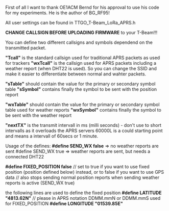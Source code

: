 First of all I want to thank OE1ACM Bernd for his approval to use his code for my experiments.
He is the author of BG_RF95!

All user settings can be found in TTGO_T-Beam_LoRa_APRS.h

<b>CHANGE CALLSIGN BEFORE UPLOADING FIRMWARE</b> to your T-Beam!!!

You can define two different callsigns and symbols dependend on the transmitted packet.

<b>"Tcall"</b> is the standard callsign used for traditional APRS packets as used for trackers
<b>"wxTcall"</b> is the callsign used for APRS packets including a weather report (when DHT22 is used).
So you can change the SSID and make it easier to differentiate between normal and wahter packets.

<b>"sTable"</b> should contain the value for the primary or secondary symbol table
<b>"sSymbol"</b> contains finally the symbol to be sent with the position report

<b>"wxTable"</b> should contain the value for the primary or secondary symbol table used for weather reports
<b>"wxSymbol"</b> contains finally the symbol to be sent with the weather report 

<b>"nextTX"</b> is the transmit intervall in ms (milli seconds) - don't use to short intervalls as it overloads the APRS servers
60000L is a could starting point and means a intervall of 60secs or 1 minute.

Usage of the defines:
<b>#define SEND_WX false</b> => no weather reports are sent
#define SEND_WX true => weather reports are sent, but needs a connected DHT22 

<b>#define FIXED_POSITION false</b>
// set to true if you want to use fixed position (position defined below) instead, or to false if you want to use GPS data
// also stops sending normal position reports when sending weather reports is active (SEND_WX true)

the following lines are used to define the fixed position
<b>#define LATITUDE "4813.62N"</b>  // please in APRS notation DDMM.mmN or DDMM.mmS used for FIXED_POSITION
<b>#define LONGITUDE "01539.85E"</b>


